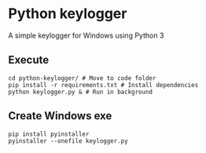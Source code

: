 # Python keylogger

A simple keylogger for Windows using Python 3

## Execute

```shell
cd python-keylogger/ # Move to code folder
pip install -r requirements.txt # Install dependencies
python keylogger.py & # Run in background
```

## Create Windows exe

```shell
pip install pyinstaller
pyinstaller --onefile keylogger.py
```
